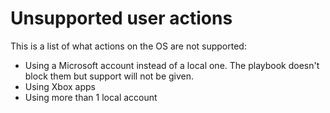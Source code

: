 # Unsupported user actions
This is a list of what actions on the OS are not supported:
- Using a Microsoft account instead of a local one. The playbook doesn't block them but support will not be given.
- Using Xbox apps
- Using more than 1 local account
